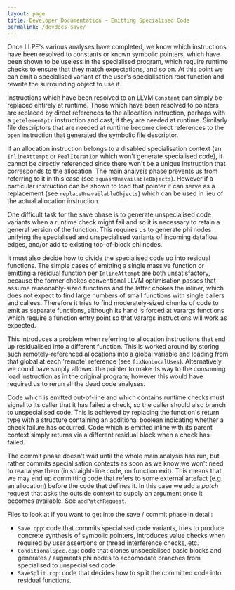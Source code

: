 ```yaml
---
layout: page
title: Developer Documentation - Emitting Specialised Code
permalink: /devdocs-save/
---
```


Once LLPE's various analyses have completed, we know which instructions have been resolved to constants or known symbolic pointers, which have been shown to be useless in the specialised program, which require runtime checks to ensure that they match expectations, and so on. At this point we can emit a specialised variant of the user's specialisation root function and rewrite the surrounding object to use it.

Instructions which have been resolved to an LLVM `Constant` can simply be replaced entirely at runtime. Those which have been resolved to pointers are replaced by direct references to the allocation instruction, perhaps with a `getelementptr` instruction and cast, if they are needed at runtime. Similarly file descriptors that are needed at runtime become direct references to the `open` instruction that generated the symbolic file descriptor.

If an allocation instruction belongs to a disabled specialisation context (an `InlineAttempt` or `PeelIteration` which won't generate specialised code), it cannot be directly referenced since there won't be a unique instruction that corresponds to the allocation. The main analysis phase prevents us from referring to it in this case (see `squashUnavailableObjects`). However if a particular instruction can be shown to load that pointer it can serve as a replacement (see `replaceUnavailableObjects`) which can be used in lieu of the actual allocation instruction. 

One difficult task for the save phase is to generate unspecialised code variants when a runtime check might fail and so it is necessary to retain a general version of the function. This requires us to generate phi nodes unifying the specialised and unspecialised variants of incoming dataflow edges, and/or add to existing top-of-block phi nodes.

It must also decide how to divide the specialised code up into residual functions. The simple cases of emitting a single massive function or emitting a residual function per `InlineAttempt` are both unsatisfactory, because the former chokes conventional LLVM optimisation passes that assume reasonably-sized functions and the latter chokes the inliner, which does not expect to find large numbers of small functions with single callers and callees. Therefore it tries to find moderately-sized chunks of code to emit as separate functions, although its hand is forced at varargs functions which require a function entry point so that varargs instructions will work as expected.

This introduces a problem when referring to allocation instructions that end up residualised into a different function. This is worked around by storing such remotely-referenced allocations into a global variable and loading from that global at each 'remote' reference (see `fixNonLocalUses`). Alternatively we could have simply allowed the pointer to make its way to the consuming load instruction as in the original program; however this would have required us to rerun all the dead code analyses.

Code which is emitted out-of-line and which contains runtime checks must signal to its caller that it has failed a check, so the caller should also branch to unspecialised code. This is achieved by replacing the function's return type with a structure containing an additional boolean indicating whether a check failure has occurred. Code which is emitted inline with its parent context simply returns via a different residual block when a check has failed.

The commit phase doesn't wait until the whole main analysis has run, but rather commits specialisation contexts as soon as we know we won't need to reanalyse them (in straight-line code, on function exit). This means that we may end up committing code that refers to some external artefact (e.g. an allocation) before the code that defines it. In this case we add a *patch* request that asks the outside context to supply an argument once it becomes available. See `addPatchRequest`.

Files to look at if you want to get into the save / commit phase in detail:

* `Save.cpp`: code that commits specialised code variants, tries to produce concrete synthesis of symbolic pointers, introduces value checks when required by user assertions or thread interference checks, etc.
* `ConditionalSpec.cpp`: code that clones unspecialised basic blocks and generates / augments phi nodes to accomodate branches from specialised to unspecialised code.
* `SaveSplit.cpp`: code that decides how to split the committed code into residual functions.

